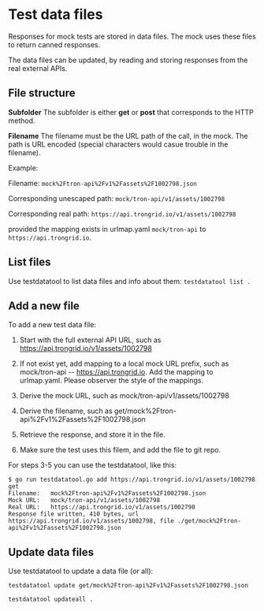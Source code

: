 # Test data files

Responses for mock tests are stored in data files.
The mock uses these files to return canned responses.

The data files can be updated, by reading and storing responses from the real external APIs.

## File structure

**Subfolder**
The subfolder is either **get** or **post** that corresponds to the HTTP method.

**Filename**
The filename must be the URL path of the call, in the mock.  The path is URL encoded (special characters would casue trouble in the filename).

Example:

Filename:  `mock%2Ftron-api%2Fv1%2Fassets%2F1002798.json`

Corresponding unescaped path: `mock/tron-api/v1/assets/1002798`

Corresponding real path: `https://api.trongrid.io/v1/assets/1002798`

provided the mapping exists in urlmap.yaml `mock/tron-api` to `https://api.trongrid.io`.

## List files

Use testdatatool to list data files and info about them:  `testdatatool list .`

## Add a new file

To add a new test data file:

1. Start with the full external API URL, such as https://api.trongrid.io/v1/assets/1002798

2. If not exist yet, add mapping to a local mock URL prefix, such as mock/tron-api -- https://api.trongrid.io.
Add the mapping to urlmap.yaml.  Please observer the style of the mappings.

3. Derive the mock URL, such as mock/tron-api/v1/assets/1002798

4. Derive the filename, such as get/mock%2Ftron-api%2Fv1%2Fassets%2F1002798.json

5. Retrieve the response, and store it in the file.

6. Make sure the test uses this filem, and add the file to git repo.

For steps 3-5 you can use the testdatatool, like this:

```
$ go run testdatatool.go add https://api.trongrid.io/v1/assets/1002798 get
Filename:   mock%2Ftron-api%2Fv1%2Fassets%2F1002798.json
Mock URL:   mock/tron-api/v1/assets/1002798
Real URL:   https://api.trongrid.io/v1/assets/1002798
Response file written, 410 bytes, url https://api.trongrid.io/v1/assets/1002798, file ./get/mock%2Ftron-api%2Fv1%2Fassets%2F1002798.json
```

## Update data files

Use testdatatool to update a data file (or all):

`testdatatool update get/mock%2Ftron-api%2Fv1%2Fassets%2F1002798.json`

`testdatatool updateall .`
